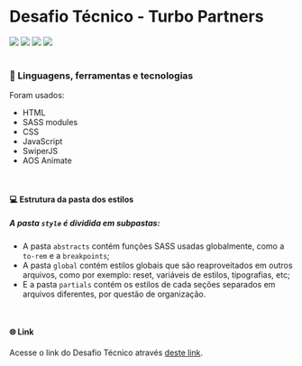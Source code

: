 # Desafio Técnico - Turbo Partners

<div align="start">
<img src="https://img.shields.io/badge/HTML5-E34F26?style=for-the-badge&logo=html5&logoColor=white" />
<img src="https://img.shields.io/badge/CSS-3498DB?&style=for-the-badge&logo=css3&logoColor=white" />
<img src="https://camo.githubusercontent.com/9d07c04bdd98c662d5df9d4e1cc1de8446ffeaebca330feb161f1fb8e1188204/68747470733a2f2f696d672e736869656c64732e696f2f62616467652f4a6176615363726970742d4637444631453f7374796c653d666f722d7468652d6261646765266c6f676f3d6a617661736372697074266c6f676f436f6c6f723d626c61636b" />
<img src="https://img.shields.io/badge/Sass-CC6699?style=for-the-badge&logo=sass&logoColor=white" />
</div>


</br>

### 🚀 Linguagens, ferramentas e tecnologias

Foram usados:
- HTML
- SASS modules
- CSS
- JavaScript 
- SwiperJS
- AOS Animate
</br>

#### 💻 Estrutura da pasta dos estilos
##### A pasta `style` é dividida em subpastas:

- A pasta `abstracts` contém funções SASS usadas globalmente, como a `to-rem` e a `breakpoints`;
- A pasta `global` contém estilos globais que são reaproveitados em outros arquivos, como por exemplo: reset, variáveis de estilos, tipografias, etc;
- E a pasta `partials` contém os estilos de cada seções separados em arquivos diferentes, por questão de organização.
</br>

#### 🌐 Link
Acesse o link do Desafio Técnico através <a href="https://turbo-desafio.vercel.app/">deste link</a>.
</br>

